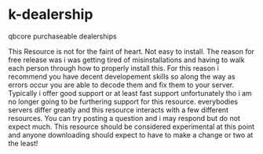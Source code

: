 # k-dealership
qbcore purchaseable dealerships

This Resource is not for the faint of heart. Not easy to install.
The reason for free release was i was getting tired of misinstallations and having to walk each person through how to properly install this.
For this reason i recommend you have decent developement skills so along the way as errors occur you are able to decode them and fix them to your server.
Typically i offer good support or at least fast support unfortunately tho i am no longer going to be furthering support for this resource. 
everybodies servers differ greatly and this resource interacts with a few different resources.
You can try posting a question and i may respond but do not expect much.
This resource should be considered experimental at this point and anyone downloading should expect to have to make a change or two at the least!
